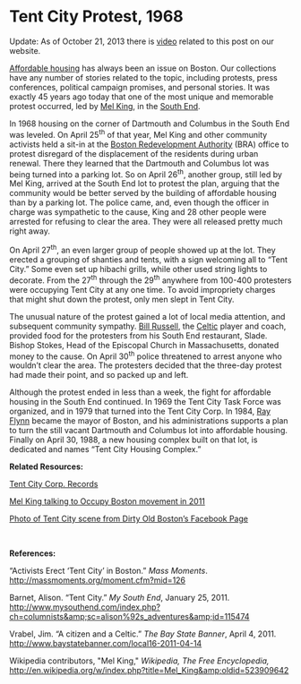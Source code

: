 # Tent City Protest, 1968

Update: As of October 21, 2013 there is <a
href="http://bostonlocaltv.org/catalog?utf8=%E2%9C%93&amp;q=tent+city&amp;search_field=all_fields&amp;x=0&amp;y=0">video</a>
related to this post on our
website.

<a href="http://en.wikipedia.org/wiki/Affordable_housing">Affordable
housing</a> has always been an issue on Boston. Our collections have any
number of stories related to the topic, including protests, press conferences,
political campaign promises, and personal stories. It was exactly 45 years ago
today that one of the most unique and memorable protest occurred, led by <a
href="http://en.wikipedia.org/wiki/Mel_King">Mel King</a>, in the <a
href="http://en.wikipedia.org/wiki/South_End">South
End</a>.

In 1968 housing on the corner of Dartmouth and Columbus in the South End was
leveled. On April 25<sup>th</sup> of that year, Mel King and other community
activists held a sit-in at the <a
href="http://en.wikipedia.org/wiki/Boston_Redevelopment_Authority">Boston
Redevelopment Authority</a> (BRA) office to protest disregard of the
displacement of the residents during urban renewal. There they learned that
the Dartmouth and Columbus lot was being turned into a parking lot. So on
April 26<sup>th</sup>, another group, still led by Mel King, arrived at the
South End lot to protest the plan, arguing that the community would be better
served by the building of affordable housing than by a parking lot. The police
came, and, even though the officer in charge was sympathetic to the cause,
King and 28 other people were arrested for refusing to clear the area. They
were all released pretty much right
away.

On April 27<sup>th</sup>, an even larger group of people showed up at the lot.
They erected a grouping of shanties and tents, with a sign welcoming all to
“Tent City.” Some even set up hibachi grills, while other used string lights
to decorate. From the 27<sup>th</sup> through the 29<sup>th</sup> anywhere
from 100-400 protesters were occupying Tent City at any one time. To avoid
impropriety charges that might shut down the protest, only men slept in Tent
City.

The unusual nature of the protest gained a lot of local media attention, and
subsequent community sympathy. <a
href="http://en.wikipedia.org/wiki/Bill_Russell">Bill Russell</a>, the <a
href="http://en.wikipedia.org/wiki/Boston_celtics">Celtic</a> player and
coach, provided food for the protesters from his South End restaurant, Slade.
Bishop Stokes, Head of the Episcopal Church in Massachusetts, donated money to
the cause. On April 30<sup>th</sup> police threatened to arrest anyone who
wouldn’t clear the area. The protesters decided that the three-day protest had
made their point, and so packed up and
left.

Although the protest ended in less than a week, the fight for affordable
housing in the South End continued. In 1969 the Tent City Task Force was
organized, and in 1979 that turned into the Tent City Corp. In 1984, <a
href="http://en.wikipedia.org/wiki/Ray_Flynn">Ray Flynn</a> became the mayor
of Boston, and his administrations supports a plan to turn the still vacant
Dartmouth and Columbus lot into affordable housing. Finally on April 30, 1988,
a new housing complex built on that lot, is dedicated and names “Tent City
Housing
Complex.”

<strong>Related
Resources:</strong>

<a href="http://www.lib.umb.edu/node/1642">Tent City Corp.
Records</a>

<a href="http://www.youtube.com/watch?v=SRwKtRCmt6w">Mel King talking to
Occupy Boston movement in
2011</a>

<a
href="http://www.facebook.com/photo.php?fbid=528251907202275&amp;set=a.542754499085349.135053.508911809136285&amp;type=3&amp;theater">Photo
of Tent City scene from Dirty Old Boston’s Facebook
Page</a>

&nbsp;

<strong>References:</strong>

“Activists Erect ‘Tent City’ in Boston.” <i>Mass Moments</i>. <a href="Barnet,
Alison. “Tent City.” My South End, January 25, 2011.
http://www.mysouthend.com/index.php?ch=columnists&amp;sc=alison%92s_adventures&amp;id=115474">http://massmoments.org/moment.cfm?mid=126</a>

Barnet, Alison. “Tent City.” <i>My South End</i>, January 25, 2011. <a
href="http://www.mysouthend.com/index.php?ch=columnists&amp;sc=alison%92s_adventures&amp;id=115474">http://www.mysouthend.com/index.php?ch=columnists&amp;sc=alison%92s_adventures&amp;id=115474</a>

Vrabel, Jim. “A citizen and a Celtic.” <i>The Bay State Banner</i>, April 4,
2011. <a
href="http://www.baystatebanner.com/local16-2011-04-14">http://www.baystatebanner.com/local16-2011-04-14</a>

Wikipedia contributors, "Mel King," <i>Wikipedia, The Free Encyclopedia,</i>
<a
href="http://en.wikipedia.org/w/index.php?title=Mel_King&amp;oldid=523909642">http://en.wikipedia.org/w/index.php?title=Mel_King&amp;oldid=523909642</a>